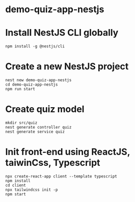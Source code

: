 # demo-quiz-app-nestjs
# Install NestJS CLI globally
```
npm install -g @nestjs/cli
```
# Create a new NestJS project
```
nest new demo-quiz-app-nestjs
cd demo-quiz-app-nestjs
npm run start
```

# Create quiz model
```
mkdir src/quiz
nest generate controller quiz
nest generate service quiz
```
# Init front-end using ReactJS, taiwinCss, Typescript

```
npx create-react-app client --template typescript
npm install 
cd client
npx tailwindcss init -p 
npm start
```



